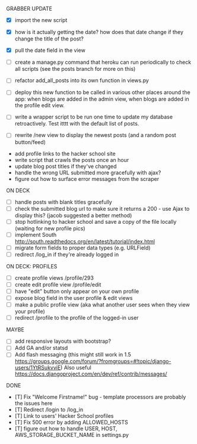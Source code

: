 GRABBER UPDATE
- [x] import the new script
- [x] how is it actually getting the date? how does that date change if they change the title of the post?
- [x] pull the date field in the view
- [ ] create a manage.py command that heroku can run periodically to check all scripts (see the posts branch for more on this)
- [ ] refactor add_all_posts into its own function in views.py
- [ ] deploy this new function to be called in various other places around the app: when blogs are added in the admin view, when blogs are added in the profile edit view.
- [ ] write a wrapper script to be run one time to update my database retroactively. Test itttt with the default list of posts.
- [ ] rewrite /new view to display the newest posts (and a random post button/feed)









- add profile links to the hacker school site
- write script that crawls the posts once an hour
- update blog post titles if they've changed
- handle the wrong URL submitted more gracefully with ajax?
- figure out how to surface error messages from the scraper

ON DECK
- [ ] handle posts with blank titles gracefully
- [ ] check the submitted blog url to make sure it returns a 200 - use Ajax to display this? (jacob suggested a better method)
- [ ] stop hotlinking to hacker school and save a copy of the file locally (waiting for new profile pics)
- [ ] implement South http://south.readthedocs.org/en/latest/tutorial/index.html
- [ ] migrate form fields to proper data types (e.g. URLField)
- [ ] redirect /log_in if they're already logged in

ON DECK: PROFILES
- [ ] create profile views /profile/293
- [ ] create edit profile view /profile/edit
- [ ] have "edit" button only appear on your own profile
- [ ] expose blog field in the user profile & edit views
- [ ] make a public profile view (aka what another user sees when they view your profile)
- [ ] redirect /profile to the profile of the logged-in user

MAYBE
- [ ] add responsive layouts with bootstrap?
- [ ] Add GA and/or statsd
- [ ] Add flash messaging (this might still work in 1.5 https://groups.google.com/forum/?fromgroups=#!topic/django-users/1YtRSukvviE) Also useful https://docs.djangoproject.com/en/dev/ref/contrib/messages/

DONE
- [T] Fix "Welcome Firstname!" bug - template processors are probably the issues here
- [T] Redirect /login to /log_in
- [T] Link to users' Hacker School profiles
- [T] Fix 500 error by adding ALLOWED_HOSTS
- [T] figure out how to handle USER, HOST, AWS_STORAGE_BUCKET_NAME in settings.py

